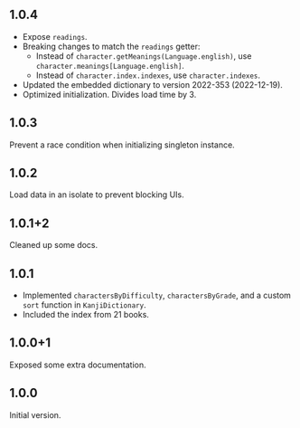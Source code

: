 ## 1.0.4

- Expose `readings`.
- Breaking changes to match the `readings` getter:
  - Instead of `character.getMeanings(Language.english)`, use `character.meanings[Language.english]`.
  - Instead of `character.index.indexes`, use `character.indexes`.
- Updated the embedded dictionary to version 2022-353 (2022-12-19).
- Optimized initialization. Divides load time by 3.

## 1.0.3

Prevent a race condition when initializing singleton instance.

## 1.0.2

Load data in an isolate to prevent blocking UIs.

## 1.0.1+2

Cleaned up some docs.

## 1.0.1

- Implemented `charactersByDifficulty`, `charactersByGrade`, and a custom `sort` function in `KanjiDictionary`.
- Included the index from 21 books.

## 1.0.0+1

Exposed some extra documentation.

## 1.0.0

Initial version.
